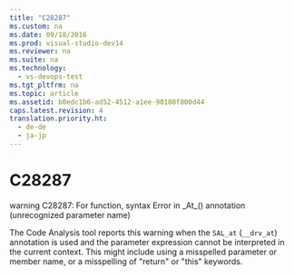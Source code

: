 ```yaml
---
title: "C28287"
ms.custom: na
ms.date: 09/18/2016
ms.prod: visual-studio-dev14
ms.reviewer: na
ms.suite: na
ms.technology: 
  - vs-devops-test
ms.tgt_pltfrm: na
ms.topic: article
ms.assetid: b0edc1b6-ad52-4512-a1ee-90180f800d44
caps.latest.revision: 4
translation.priority.ht: 
  - de-de
  - ja-jp
---
```

# C28287
warning C28287: For function, syntax Error in _At\_() annotation (unrecognized parameter name)  
  
 The Code Analysis tool reports this warning when the `SAL_at` (`__drv_at`) annotation is used and the parameter expression cannot be interpreted in the current context. This might include using a misspelled parameter or member name, or a misspelling of "return" or "this" keywords.